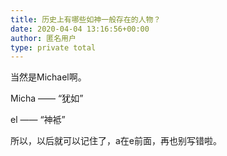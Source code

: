 ```yaml
---
title: 历史上有哪些如神一般存在的人物？
date: 2020-04-04 13:16:56+00:00
author: 匿名用户
type: private total
---
```

当然是Michael啊。

Micha —— “犹如”

el —— “神袛”

所以，以后就可以记住了，a在e前面，再也别写错啦。



